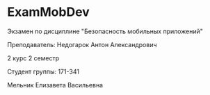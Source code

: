 # ExamMobDev


Экзамен по дисциплине "Безопасность мобильных приложений"

Преподаватель: Недогарок Антон Александрович

2 курс 2 семестр

Студент группы: 171-341

Мельник Елизавета Васильевна
